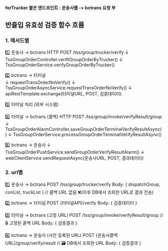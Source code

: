 #### forTrucker 붙은 앤드포인트 : 운송사웹 -> bctrans 요청 부


## 반출입 유효성 검증 함수 흐름

### 1. 메서드별

1️⃣ 운송사 → bctrans
   HTTP POST /tss/group/trucker/verify
	   ↓
   TssGroupOrderController.veriftGroupOrderByTrucker()
	   ↓
   TssGroupOrderService.verifyGroupOrderByTrucker()

2️⃣ bctrans → 터미널  
	   ↓
   requestTransOrderNoVerify()
	   ↓
   TssGroupOrderAsyncService.requestTransOrderNoVerify()
	   ↓
   apiRestTemplate.exchange(터미널URL, POST, 검증데이터)

3️⃣ 터미널 처리 (외부 시스템)

4️⃣ 터미널 → bctrans (콜백)
   HTTP POST /tss/group/invoke/verifyResult/group
	   ↓
   TssGroupOrderAlarmController.saveGroupOrderTerminalVerifyResultAsync()
	   ↓
   TssGroupOrderService.processGroupOrderTerminalVerifyResultAsync()

5️⃣ bctrans → 운송사
	   ↓
   TssGroupOrderPushService.sendGroupOrderVerifyResultAlarm()
	   ↓
   webClientService.sendRequestAsync(운송사URL, POST, 결과데이터)

### 2. url별

1️⃣ 운송사 → bctrans
   POST /tss/group/trucker/verify
   Body: { dispatchGroup, conList, truckList }  // 콜백 URL 없음 ❌(이후 DB에서 조회한 URL로 결과 전송)

2️⃣ bctrans → 터미널
   POST {터미널API}/verify
   Body: { 검증데이터 }

3️⃣ 터미널 → bctrans (고정 URL)
   POST /tss/group/invoke/verifyResult/group  // 🔒 고정된 콜백 URL
   Body: { 검증결과 }

4️⃣ bctrans → 운송사 (사전 등록된 URL)
   POST {운송사콜백URL}/group/verify/result   // 🗃️ DB에서 조회한 URL
   Body: { 검증결과 }